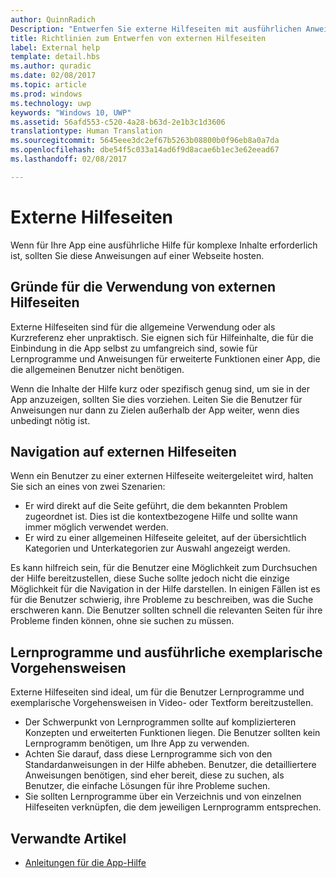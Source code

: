 ```yaml
---
author: QuinnRadich
Description: "Entwerfen Sie externe Hilfeseiten mit ausführlichen Anweisungen und Hinweisen zu Ihrer App."
title: Richtlinien zum Entwerfen von externen Hilfeseiten
label: External help
template: detail.hbs
ms.author: quradic
ms.date: 02/08/2017
ms.topic: article
ms.prod: windows
ms.technology: uwp
keywords: "Windows 10, UWP"
ms.assetid: 56afd553-c520-4a28-b63d-2e1b3c1d3606
translationtype: Human Translation
ms.sourcegitcommit: 5645eee3dc2ef67b5263b08800b0f96eb8a0a7da
ms.openlocfilehash: dbe54f5c033a14ad6f9d8acae6b1ec3e62eead67
ms.lasthandoff: 02/08/2017

---
```


# <a name="external-help-pages"></a>Externe Hilfeseiten



Wenn für Ihre App eine ausführliche Hilfe für komplexe Inhalte erforderlich ist, sollten Sie diese Anweisungen auf einer Webseite hosten.

## <a name="when-to-use-external-help-pages"></a>Gründe für die Verwendung von externen Hilfeseiten

Externe Hilfeseiten sind für die allgemeine Verwendung oder als Kurzreferenz eher unpraktisch. Sie eignen sich für Hilfeinhalte, die für die Einbindung in die App selbst zu umfangreich sind, sowie für Lernprogramme und Anweisungen für erweiterte Funktionen einer App, die die allgemeinen Benutzer nicht benötigen.

Wenn die Inhalte der Hilfe kurz oder spezifisch genug sind, um sie in der App anzuzeigen, sollten Sie dies vorziehen. Leiten Sie die Benutzer für Anweisungen nur dann zu Zielen außerhalb der App weiter, wenn dies unbedingt nötig ist.

## <a name="navigating-external-help-pages"></a>Navigation auf externen Hilfeseiten

Wenn ein Benutzer zu einer externen Hilfeseite weitergeleitet wird, halten Sie sich an eines von zwei Szenarien:
-   Er wird direkt auf die Seite geführt, die dem bekannten Problem zugeordnet ist. Dies ist die kontextbezogene Hilfe und sollte wann immer möglich verwendet werden.
-   Er wird zu einer allgemeinen Hilfeseite geleitet, auf der übersichtlich Kategorien und Unterkategorien zur Auswahl angezeigt werden.

Es kann hilfreich sein, für die Benutzer eine Möglichkeit zum Durchsuchen der Hilfe bereitzustellen, diese Suche sollte jedoch nicht die einzige Möglichkeit für die Navigation in der Hilfe darstellen. In einigen Fällen ist es für die Benutzer schwierig, ihre Probleme zu beschreiben, was die Suche erschweren kann. Die Benutzer sollten schnell die relevanten Seiten für ihre Probleme finden können, ohne sie suchen zu müssen.

## <a name="tutorials-and-detailed-walkthroughs"></a>Lernprogramme und ausführliche exemplarische Vorgehensweisen

Externe Hilfeseiten sind ideal, um für die Benutzer Lernprogramme und exemplarische Vorgehensweisen in Video- oder Textform bereitzustellen.
-   Der Schwerpunkt von Lernprogrammen sollte auf komplizierteren Konzepten und erweiterten Funktionen liegen. Die Benutzer sollten kein Lernprogramm benötigen, um Ihre App zu verwenden.
-   Achten Sie darauf, dass diese Lernprogramme sich von den Standardanweisungen in der Hilfe abheben. Benutzer, die detailliertere Anweisungen benötigen, sind eher bereit, diese zu suchen, als Benutzer, die einfache Lösungen für ihre Probleme suchen.
-   Sie sollten Lernprogramme über ein Verzeichnis und von einzelnen Hilfeseiten verknüpfen, die dem jeweiligen Lernprogramm entsprechen.

## <a name="related-articles"></a>Verwandte Artikel

* [Anleitungen für die App-Hilfe](guidelines-for-app-help.md)

